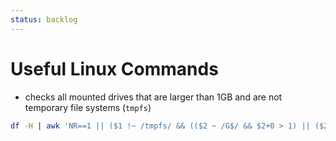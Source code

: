 ```yaml
---
status: backlog
---
```


# Useful Linux Commands

- checks all mounted drives that are larger than 1GB and are not temporary file systems (`tmpfs`)

```bash
df -H | awk 'NR==1 || ($1 !~ /tmpfs/ && (($2 ~ /G$/ && $2+0 > 1) || ($2 ~ /T$/ && $2+0 >= 1)))'
```
